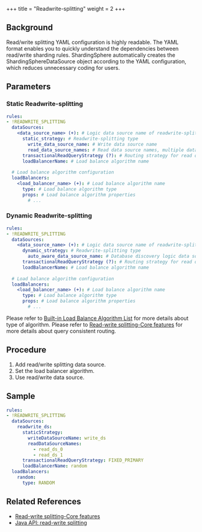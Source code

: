 +++
title = "Readwrite-splitting"
weight = 2
+++

## Background
Read/write splitting YAML configuration is highly readable. The YAML format enables you to quickly understand the dependencies between read/write sharding rules. ShardingSphere automatically creates the ShardingSphereDataSource object according to the YAML configuration, which reduces unnecessary coding for users.

## Parameters

### Static Readwrite-splitting

```yaml
rules:
- !READWRITE_SPLITTING
  dataSources:
    <data_source_name> (+): # Logic data source name of readwrite-splitting
      static_strategy: # Readwrite-splitting type
        write_data_source_name: # Write data source name
        read_data_source_names: # Read data source names, multiple data source names separated with comma
      transactionalReadQueryStrategy (?): # Routing strategy for read query within a transaction, values include: FIXED_PRIMARY (to primary), FIXED_REPLICA (to fixed data source), DYNAMIC_REPLICA (to any data source), default value: DYNAMIC_REPLICA
      loadBalancerName: # Load balance algorithm name
  
  # Load balance algorithm configuration
  loadBalancers:
    <load_balancer_name> (+): # Load balance algorithm name
      type: # Load balance algorithm type
      props: # Load balance algorithm properties
        # ...
```

### Dynamic Readwrite-splitting

```yaml
rules:
- !READWRITE_SPLITTING
  dataSources:
    <data_source_name> (+): # Logic data source name of readwrite-splitting
      dynamic_strategy: # Readwrite-splitting type
        auto_aware_data_source_name: # Database discovery logic data source name
      transactionalReadQueryStrategy (?): # Routing strategy for read query within a transaction, values include: FIXED_PRIMARY (to primary), FIXED_REPLICA (to fixed data source), DYNAMIC_REPLICA (to any data source), default value: DYNAMIC_REPLICA
      loadBalancerName: # Load balance algorithm name
  
  # Load balance algorithm configuration
  loadBalancers:
    <load_balancer_name> (+): # Load balance algorithm name
      type: # Load balance algorithm type
      props: # Load balance algorithm properties
        # ...
```

Please refer to [Built-in Load Balance Algorithm List](/en/user-manual/common-config/builtin-algorithm/load-balance) for more details about type of algorithm.
Please refer to [Read-write splitting-Core features](/en/features/readwrite-splitting/) for more details about query consistent routing.

## Procedure
1. Add read/write splitting data source.
2. Set the load balancer algorithm.
3. Use read/write data source.

## Sample
```yaml
rules:
- !READWRITE_SPLITTING
  dataSources:
    readwrite_ds:
      staticStrategy:
        writeDataSourceName: write_ds
        readDataSourceNames:
          - read_ds_0
          - read_ds_1
      transactionalReadQueryStrategy: FIXED_PRIMARY
      loadBalancerName: random
  loadBalancers:
    random:
      type: RANDOM
```

## Related References

- [Read-write splitting-Core features](/en/features/readwrite-splitting/)
- [Java API: read-write splitting](/en/user-manual/shardingsphere-jdbc/java-api/rules/readwrite-splitting/)
